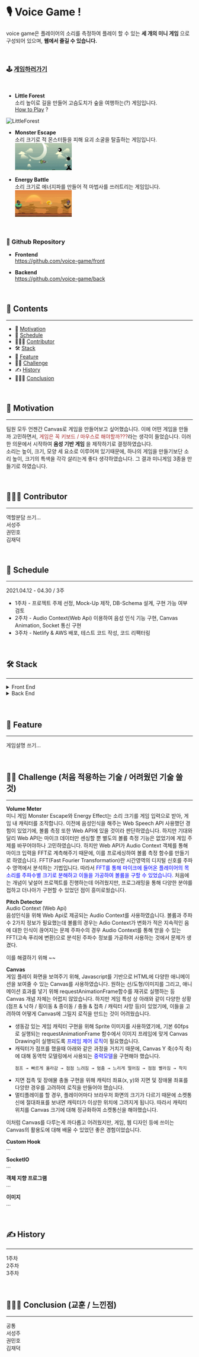 # 🎙 Voice Game !
<!-- ![Main](./readmeAssets/logo.png) -->

voice game은 플레이어의 소리를 측정하여 플레이 할 수 있는 __세 개의 미니 게임__ 으로 구성되어 있으며, __웹에서 즐길 수 있습니다.__

<br>

### 🕹 __[게임하러가기](https://voicegame.fun)__

<br>

- __Little Forest__  
소리 높이로 길을 만들어 고슴도치가 숲을 여행하는(?) 게임입니다.  
[How to Play]() ?  
<img src="./readmeAssets/littleForest_gif.gif" alt="LittleForest" width="32%" />

- __Monster Escape__  
소리 크기로 적 몬스터들을 피해 요괴 소굴을 탈출하는 게임입니다.  
  <img src="./readmeAssets/monsterEscape_gif.gif" alt="MonsterEscape" width="32%" />

- __Energy Battle__  
소리 크기로 에너지파를 만들어 적 마법사를 쓰러트리는 게임입니다.  
  <img src="./readmeAssets/energyBattle_gif.gif" alt="EnergyBattle" width="32%" />

<br>

### 📁 Github Repository
- __Frontend__  
https://github.com/voice-game/front  

- __Backend__  
https://github.com/voice-game/back  

<br>

## 📖 Contents
---
- 🤔 [Motivation](#-Motivation)
- 📆 [Schedule](#-Schedule)
- 🧑🏻‍💻 [Contributor](#-Contributor)
- 🛠 [Stack](#-Stack)
- 🔎 [Feature](#-Feature)
- 🧗‍♀️ [Challenge](#-Challenge)
- ✍️ [History](#-Hisotry)
- 🙇🏻‍♂️ [Conclusion](#-Conclusion)

<br>

## 🤔 Motivation
---
팀원 모두 언젠간 Canvas로 게임을 만들어보고 싶어했습니다. 이에 어떤 게임을 만들까 고민하면서, <span style="color: brown">게임은 꼭 키보드 / 마우스로 해야할까???</span>라는 생각이 들었습니다. 이러한 의문에서 시작하여 __음성 기반 게임__ 을 제작하기로 결정하였습니다.  
소리는 높이, 크기, 모양 세 요소로 이루어져 있기때문에, 하나의 게임을 만들기보단 소리 높이, 크기의 특색을 각각 살리는게 좋다 생각하였습니다. 그 결과 미니게임 3종을 만들기로 하였습니다.

<br>

## 🧑🏻‍💻 Contributor
---
역할분담 쓰기...  
서성주  
권민호  
김재덕

<br>

## 📆 Schedule
---
2021.04.12 - 04.30 / 3주

- 1주차 - 프로젝트 주제 선정, Mock-Up 제작, DB-Schema 설계, 구현 가능 여부 검토
- 2주차 - Audio Context(Web Api) 이용하여 음성 인식 기능 구현, Canvas Animation, Socket 통신 구현
- 3주차 - Netlify & AWS 배포, 테스트 코드 작성, 코드 리팩터링

<br>

## 🛠 Stack
---

<details>
  <summary>Front End</summary>
  <div markdown="1">

|  Stack                 | Remarks                                         |
| :--------------------- | :---------------------------------------------- |
| ES2015+                | TBD(To Be Decided)                              |
| React                  | TBD                                             |
| React-router-dom       | TBD                                             |
| Redux-thunk            | Redux 스토어의 비동기 작업(서버요청, 이미지 로딩) 관리     |
| Styled-components      | 공통 컴포넌트 재사용성                                |
| Firebase               | TBD                                             |
| Socket.io-client       | 게임 멀티플레이를 위한 실시간 통신                      |
| Pusher-js              | 실시간 DB 변화 구독                                 |
| Jest                   | React Component Test                            |
| Enzyme                 | React Component Test                            |
| React-testing-library  | TBD                                             |
| Redux-logger           | TBD                                             |
  <br>
  </div>
</details>

<details>
  <summary>Back End</summary>
  <div markdown="1">

| Stack                  | Remarks                   |
| :--------------------- | :------------------------ |
| NodeJS                 | JavaScript Runtime으로 npm |
| Express                | JavaScript 서버 애플리케이션   |
| MongoDB                | TBD                       |
| Mongoose               | MongoDB JavaScript ODM    |
| JWT (JSON Web Token)   | 토큰 기반 인증                |
| Soket.io               | 게임 멀티플레이를 위한 실시간 통신|
| Pusher                 | 실시간 DB 변화 알림           |
| Mocha                  | 서버 엔드포인트 테스트          |
| supertest              | 서버 엔드포인트 테스트          |
| AWS                    | TBD                       |
  <br>
  </div>
</details>

<br>
<br>

## 🔎 Feature
---
게임설명 쓰기...

<br>


## 🧗‍♀️ Challenge (처음 적용하는 기술 / 어려웠던 기술 쓸 것)
---
__Volume Meter__  
미니 게임 Monster Escape와 Energy Effect는 소리 크기를 게임 입력으로 받아, 게임 내 캐릭터를 조작합니다. 이전에 음성인식을 해주는 Web Speech API 사용했던 경험이 있었기에, 볼륨 측정 또한 Web API에 있을 것이라 판단하였습니다. 하지만 기대와 달리 Web API는 마이크 데이터만 센싱할 뿐 별도의 볼륨 측정 기능은 없었기에 게임 주제를 바꾸어야하나 고민하였습니다. 하지만 Web API가 Audio Context 객체를 통해 마이크 입력을 FFT로 계측해주기 때문에, 이를 프로세싱하여 볼륨 측정 함수를 만들기로 하였습니다. FFT(Fast Fourier Transformation)란 시간영역의 디지털 신호를 주파수 영역에서 분석하는 기법입니다. 따라서 <span style="color: blue">FFT를 통해 마이크에 들어온 플레이어의 목소리를 주파수별 크기로 분해하고 이들을 가공하여 볼륨을 구할 수 있었습니다.</span> 처음에는 개념이 낯설어 프로젝트를 진행하는데 어려웠지만, 프로그래밍을 통해 다양한 분야를 접하고 더나아가 구현할 수 있었던 점이 흥미로웠습니다.

__Pitch Detector__  
Audio Context (Web Api)  
음성인식을 위해 Web Api로 제공되는 Audio Context를 사용하였습니다.
볼륨과 주파수 2가지 정보가 필요했는데
볼륨의 경우는 Adio Context가 변화가 적은 지속적인 음에 대한 인식이 끊어지는 문제
주파수의 경우 Audio Context를 통해 얻을 수 있는 
FFT(고속 푸리에 변환)으로 분석된 주파수 정보를 가공하여 사용하는 것에서 문제가 생겼다.

이를 해결하기 위해
~~

__Canvas__  
게임 플레이 화면을 보여주기 위해, Javascript를 기반으로 HTML에 다양한 애니메이션을 보여줄 수 있는 Canvas를 사용하였습니다. 원하는 선/도형/이미지를 그리고, 애니메이션 효과를 넣기 위해 requestAnimationFrame함수를 재귀로 실행하는 등 Canvas 개념 자체는 어렵지 않았습니다. 하지만 게임 특성 상 아래와 같이 다양한 상황(점프 & 낙하 / 횡이동 & 종이동 / 충돌 & 접촉 / 캐릭터 사망 등)이 있었기에, 이들을 고려하여 어떻게 Canvas에 그릴지 로직을 만드는 것이 어려웠습니다.
- 생동감 있는 게임 캐릭터 구현을 위해 Sprite 이미지를 사용하였기에, 기본 60fps로 실행되는 requestAnimationFrame 함수에서 이미지 프레임에 맞게 Canvas Drawing이 실행되도록 <span style="color: blue">프레임 제어 로직</span>이 필요했습니다.
- 캐릭터가 점프를 했을때 아래와 같은 과정을 거치기 때문에, Canvas Y 축(수직 축)에 대해 동역학 모델링에서 사용되는 <span style="color: blue">중력모델</span>을 구현해야 했습니다.
    ```
    점프 → 빠르게 올라감 → 점점 느려짐 → 멈춤 → 느리게 떨어짐 → 점점 빨라짐 → 착지
    ```
- 지면 접촉 및 장애물 충돌 구현을 위해 캐릭터 좌표(x, y)와 지면 및 장애물 좌표를 다앙햔 경우를 고려하여 로직을 만들어야 했습니다.
- 멀티플레이를 할 경우, 플레이어마다 브라우저 화면의 크기가 다르기 때문에 소켓통신에 절대좌표를 보내면 캐릭터가 이상한 위치에 그려지게 됩니다. 따라서 캐릭터 위치를 Canvas 크기에 대해 정규화하여 소켓통신을 해야했습니다.

이처럼 Canvas를 다루는게 까다롭고 어려웠지만, 게임, 웹 디자인 등에 쓰이는 Canvas의 활용도에 대해 배울 수 있었던 좋은 경험이었습니다.


__Custom Hook__  
...

__SocketIO__  
...

__객체 지향 프로그램__  
...

__이미지__  
...


<br>

## ✍️ History
---
1주차  
2주차  
3주차

<br>

## 🙇🏻‍♂️ Conclusion (교훈 / 느낀점)
---
공통  
서성주  
권민호  
김재덕
